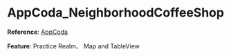 # AppCoda_NeighborhoodCoffeeShop

**Reference**: [AppCoda](http://www.appcoda.com/foursquare-realm-swift/)

**Feature**: Practice Realm、 Map and TableView
